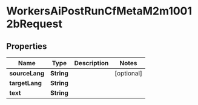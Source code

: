 

# WorkersAiPostRunCfMetaM2m10012bRequest


## Properties

| Name | Type | Description | Notes |
|------------ | ------------- | ------------- | -------------|
|**sourceLang** | **String** |  |  [optional] |
|**targetLang** | **String** |  |  |
|**text** | **String** |  |  |




